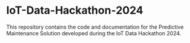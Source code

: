 # IoT-Data-Hackathon-2024
This repository contains the code and documentation for the Predictive Maintenance Solution developed during the IoT Data Hackathon 2024.
